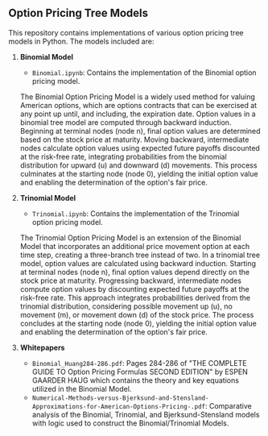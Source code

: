 ## Option Pricing Tree Models
This repository contains implementations of various option pricing tree models in Python. The models included are:

1. **Binomial Model**
   - `Binomial.ipynb`: Contains the implementation of the Binomial option pricing model.

   The Binomial Option Pricing Model is a widely used method for valuing American options, which are options contracts that can be exercised at any point up until, and including, the expiration date. Option values in a binomial tree model are computed through backward induction. Beginning at terminal nodes (node n), final option values are determined based on the stock price at maturity. Moving backward, intermediate nodes calculate option values using expected future payoffs discounted at the risk-free rate, integrating probabilities from the binomial distribution for upward (u) and downward (d) movements. This process culminates at the starting node (node 0), yielding the initial option value and enabling the determination of the option's fair price.

2. **Trinomial Model**
   - `Trinomial.ipynb`: Contains the implementation of the Trinomial option pricing model.

   The Trinomial Option Pricing Model is an extension of the Binomial Model that incorporates an additional price movement option at each time step, creating a three-branch tree instead of two. In a trinomial tree model, option values are calculated using backward induction. Starting at terminal nodes (node n), final option values depend directly on the stock price at maturity. Progressing backward, intermediate nodes compute option values by discounting expected future payoffs at the risk-free rate. This approach integrates probabilities derived from the trinomial distribution, considering possible movement up (u), no movement (m), or movement down (d) of the stock price. The process concludes at the starting node (node 0), yielding the initial option value and enabling the determination of the option's fair price.

3. **Whitepapers**
   - `Binomial_Huang284-286.pdf`: Pages 284-286 of "THE COMPLETE GUIDE TO Option Pricing Formulas SECOND EDITION" by ESPEN GAARDER HAUG which contains the theory and key equations utilized in the Binomial Model.
   - `Numerical-Methods-versus-Bjerksund-and-Stensland-Approximations-for-American-Options-Pricing-.pdf`: Comparative analysis of the Binomial, Trinomial, and Bjerksund-Stensland models with logic used to construct the Binomial/Trinomial Models.
